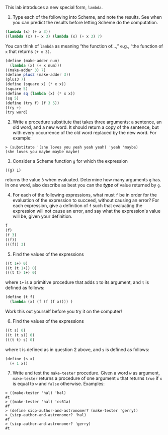 This lab introduces a new special form, `lambda`.

1. Type each of the following into Scheme, and note the results. See when you can predict the results before
letting Scheme do the computation.

```scheme
(lambda (x) (+ x 3))
((lambda (x) (+ x 3) (lambda (x) (+ x 3) 7)
```

You can think of `lambda` as meaning “the function of...,” e.g., “the function of `x` that returns `(+ x 3)`.

```scheme
(define (make-adder num)
  (lambda (x) (+ x num)))
((make-adder 3) 7)
(define plus3 (make-adder 3))
(plus3 7)
(define (square x) (* x x))
(square 5)
(define sq (lambda (x) (* x x))
(sq 5)
(define (try f) (f 3 5))
(try +)
(try word)
```

2. Write a procedure substitute that takes three arguments: a sentence, an old word, and a new word. It
should return a copy of the sentence, but with every occurrence of the old word replaced by the new word.
For example:
```
> (substitute '(she loves you yeah yeah yeah) 'yeah 'maybe)
(she loves you maybe maybe maybe)
```

3. Consider a Scheme function `g` for which the expression
```
((g) 1)
```
returns the value `3` when evaluated. Determine how many arguments `g` has. In one word, also describe as
best you can the ***type*** of value returned by `g`.

4. For each of the following expressions, what must `f` be in order for the evaluation of the expression to
succeed, without causing an error? For each expression, give a definition of `f` such that evaluating the
expression will not cause an error, and say what the expression's value will be, given your definition.
```scheme
f
(f)
(f 3)
((f))
(((f)) 3)
```

5. Find the values of the expressions
```scheme
((t 1+) 0)
((t (t 1+)) 0)
(((t t) 1+) 0)
```
where `1+` is a primitive procedure that adds `1` to its argument, and `t` is defined as follows:
```scheme
(define (t f)
  (lambda (x) (f (f (f x)))) )
```
Work this out yourself before you try it on the computer!

6. Find the values of the expressions
```scheme
((t s) 0)
((t (t s)) 0)
(((t t) s) 0)
```
where t is defined as in question 2 above, and `s` is defined as follows:
```scheme
(define (s x)
  (+ 1 x))
```

7. Write and test the `make-tester` procedure. Given a word `w` as argument, `make-tester` returns a procedure
of one argument `x` that returns `true` if `x` is equal to `w` and `false` otherwise. Examples:
```
> ((make-tester 'hal) 'hal)
#t
> ((make-tester 'hal) 'cs61a)
#f
> (define sicp-author-and-astronomer? (make-tester 'gerry))
> (sicp-author-and-astronomer? 'hal)
#f
> (sicp-author-and-astronomer? 'gerry)
#t
```
